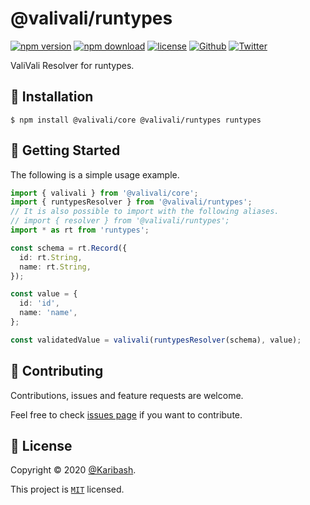 # @valivali/runtypes

[![npm version][npm-version-badge]][npm-version-link]
[![npm download][npm-download-badge]][npm-download-link]
[![license][license-badge]][license-link]
[![Github][github-follower-badge]][github-follower-link]
[![Twitter][twitter-follower-badge]][twitter-follower-link]

ValiVali Resolver for runtypes.

## 🚀 Installation

```
$ npm install @valivali/core @valivali/runtypes runtypes
```

## 👏 Getting Started

The following is a simple usage example.

```ts
import { valivali } from '@valivali/core';
import { runtypesResolver } from '@valivali/runtypes';
// It is also possible to import with the following aliases.
// import { resolver } from '@valivali/runtypes';
import * as rt from 'runtypes';

const schema = rt.Record({
  id: rt.String,
  name: rt.String,
});

const value = {
  id: 'id',
  name: 'name',
};

const validatedValue = valivali(runtypesResolver(schema), value);
```

## 🤝 Contributing

Contributions, issues and feature requests are welcome.

Feel free to check [issues page](https://github.com/Karibash/valivali/issues) if you want to contribute.

## 📝 License

Copyright © 2020 [@Karibash](https://twitter.com/karibash).

This project is [```MIT```](https://github.com/Karibash/valivali/blob/main/packages/runtypes/LICENSE) licensed.

[npm-version-badge]: https://badge.fury.io/js/@valivali%2Fruntypes.svg
[npm-version-link]: https://www.npmjs.com/package/@valivali/runtypes
[npm-download-badge]: https://img.shields.io/npm/dm/@valivali/runtypes.svg
[npm-download-link]: https://www.npmjs.com/package/@valivali/runtypes
[license-badge]: https://img.shields.io/npm/l/@valivali%2Fruntypes.svg
[license-link]: https://github.com/Karibash/valivali/blob/main/packages/runtypes/LICENSE
[github-follower-badge]: https://img.shields.io/github/followers/Karibash?label=Follow&logo=github&style=social
[github-follower-link]: https://github.com/Karibash?tab=followers
[twitter-follower-badge]: https://img.shields.io/twitter/follow/Karibash?label=Follow&style=social
[twitter-follower-link]: https://twitter.com/intent/follow?screen_name=Karibash
